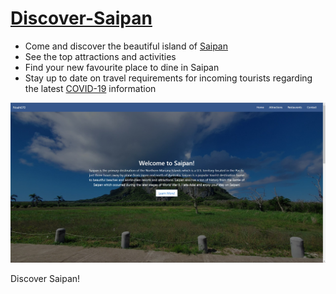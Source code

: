 # [Discover-Saipan](https://noah670.github.io/Discover-Saipan/)

- Come and discover the beautiful island of [Saipan](https://noah670.github.io/Discover-Saipan/)
- See the top attractions and activities 
- Find your new favourite place to dine in Saipan
- Stay up to date on travel requirements for incoming tourists regarding the latest [COVID-19](https://governor.gov.mp/covid-19/) information


![alt-text](https://github.com/Noah670/Discover-Saipan/blob/main/screens/discover-saipan.jpg)







Discover Saipan!
